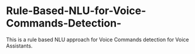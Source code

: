 # Rule-Based-NLU-for-Voice-Commands-Detection-
This is a rule based NLU approach for Voice Commands detection for Voice Assistants.
